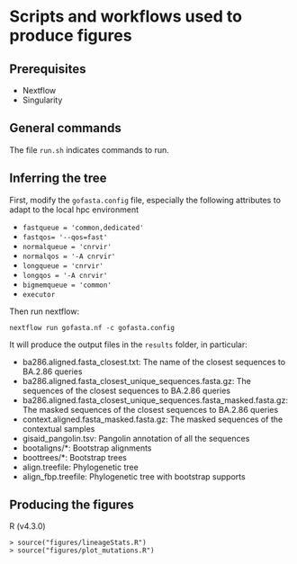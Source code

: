 # Scripts and workflows used to produce figures

## Prerequisites

- Nextflow
- Singularity

## General commands

The file `run.sh` indicates commands to run. 

## Inferring the tree

First, modify the `gofasta.config` file, especially the following attributes to adapt to the local hpc environment
- `fastqueue = 'common,dedicated'`
- `fastqos= '--qos=fast'`
- `normalqueue = 'cnrvir'`
- `normalqos = '-A cnrvir'`
- `longqueue = 'cnrvir'`
- `longqos = '-A cnrvir'`
- `bigmemqueue = 'common'`
- `executor`

Then run nextflow:
```
nextflow run gofasta.nf -c gofasta.config
```

It will produce the output files in the `results` folder, in particular:

- ba286.aligned.fasta_closest.txt: The name of the closest sequences to BA.2.86 queries
- ba286.aligned.fasta_closest_unique_sequences.fasta.gz: The sequences of the closest sequences to BA.2.86 queries
- ba286.aligned.fasta_closest_unique_sequences.fasta_masked.fasta.gz: The masked sequences of the closest sequences to BA.2.86 queries
- context.aligned.fasta_masked.fasta.gz: The masked sequences of the contextual samples
- gisaid_pangolin.tsv: Pangolin annotation of all the sequences
- bootaligns/*: Bootstrap alignments
- boottrees/*: Bootstrap trees
- align.treefile: Phylogenetic tree
- align_fbp.treefile: Phylogenetic tree with bootstrap supports

## Producing the figures

R (v4.3.0)
```
> source("figures/lineageStats.R")
> source("figures/plot_mutations.R")
```
